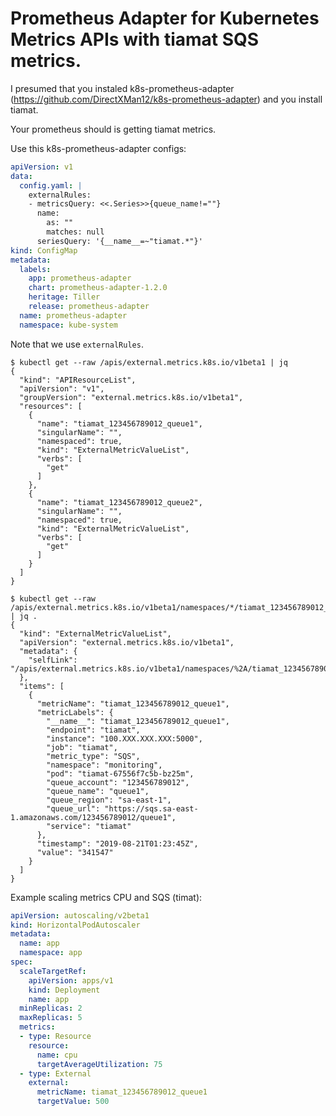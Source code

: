 # Prometheus Adapter for Kubernetes Metrics APIs with tiamat SQS metrics.
I presumed that you instaled k8s-prometheus-adapter (https://github.com/DirectXMan12/k8s-prometheus-adapter) and you install tiamat.

Your prometheus should is getting tiamat metrics.

Use this k8s-prometheus-adapter configs:

```yaml
apiVersion: v1
data:
  config.yaml: |
    externalRules:
    - metricsQuery: <<.Series>>{queue_name!=""}
      name:
        as: ""
        matches: null
      seriesQuery: '{__name__=~"tiamat.*"}'
kind: ConfigMap
metadata:
  labels:
    app: prometheus-adapter
    chart: prometheus-adapter-1.2.0
    heritage: Tiller
    release: prometheus-adapter
  name: prometheus-adapter
  namespace: kube-system
```

Note that we use `externalRules`.

```shell
$ kubectl get --raw /apis/external.metrics.k8s.io/v1beta1 | jq
{
  "kind": "APIResourceList",
  "apiVersion": "v1",
  "groupVersion": "external.metrics.k8s.io/v1beta1",
  "resources": [
    {
	  "name": "tiamat_123456789012_queue1",
      "singularName": "",
      "namespaced": true,
      "kind": "ExternalMetricValueList",
      "verbs": [
        "get"
      ]
    },
    {
      "name": "tiamat_123456789012_queue2",
      "singularName": "",
      "namespaced": true,
      "kind": "ExternalMetricValueList",
      "verbs": [
        "get"
      ]
    }
  ]
}
```

```shell
$ kubectl get --raw /apis/external.metrics.k8s.io/v1beta1/namespaces/*/tiamat_123456789012_queue1 | jq .
{
  "kind": "ExternalMetricValueList",
  "apiVersion": "external.metrics.k8s.io/v1beta1",
  "metadata": {
    "selfLink": "/apis/external.metrics.k8s.io/v1beta1/namespaces/%2A/tiamat_123456789012_queue1"
  },
  "items": [
    {
      "metricName": "tiamat_123456789012_queue1",
      "metricLabels": {
        "__name__": "tiamat_123456789012_queue1",
        "endpoint": "tiamat",
        "instance": "100.XXX.XXX.XXX:5000",
        "job": "tiamat",
        "metric_type": "SQS",
        "namespace": "monitoring",
        "pod": "tiamat-67556f7c5b-bz25m",
        "queue_account": "123456789012",
        "queue_name": "queue1",
        "queue_region": "sa-east-1",
        "queue_url": "https://sqs.sa-east-1.amazonaws.com/123456789012/queue1",
        "service": "tiamat"
      },
      "timestamp": "2019-08-21T01:23:45Z",
      "value": "341547"
    }
  ]
}
```

Example scaling metrics CPU and SQS (timat):

```yaml
apiVersion: autoscaling/v2beta1
kind: HorizontalPodAutoscaler
metadata:
  name: app
  namespace: app
spec:
  scaleTargetRef:
    apiVersion: apps/v1
    kind: Deployment
    name: app
  minReplicas: 2
  maxReplicas: 5
  metrics:
  - type: Resource
    resource:
      name: cpu
      targetAverageUtilization: 75
  - type: External
    external:
      metricName: tiamat_123456789012_queue1
      targetValue: 500
```
